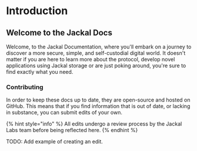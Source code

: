 # Introduction

## Welcome to the Jackal Docs

Welcome, to the Jackal Documentation, where you'll embark on a journey to discover a more secure, simple, and self-custodial digital world. It doesn't matter if you are here to learn more about the protocol, develop novel applications using Jackal storage or are just poking around, you're sure to find exactly what you need.

### Contributing

In order to keep these docs up to date, they are open-source and hosted on GitHub. This means that if you find information that is out of date, or lacking in substance, you can submit edits of your own.

{% hint style="info" %}
All edits undergo a review process by the Jackal Labs team before being reflected here.
{% endhint %}

TODO: Add example of creating an edit.
